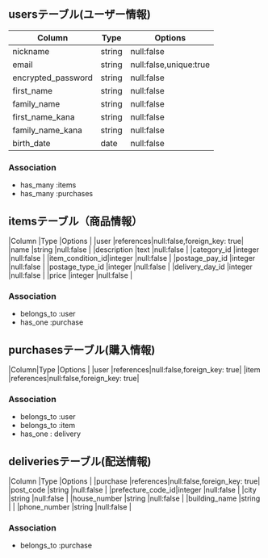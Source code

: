 ## usersテーブル(ユーザー情報)

|Column            |Type  |Options               |
|------------------|------|----------------------|
|nickname          |string|null:false            |
|email             |string|null:false,unique:true|
|encrypted_password|string|null:false            |
|first_name        |string|null:false            |
|family_name       |string|null:false            |
|first_name_kana   |string|null:false            |
|family_name_kana  |string|null:false            |
|birth_date        |date  |null:false            |

### Association
- has_many :items
- has_many :purchases

## itemsテーブル（商品情報）

|Column           |Type      |Options                     |
|user             |references|null:false,foreign_key: true|
|name             |string    |null:false                  |
|description      |text      |null:false                  |
|category_id      |integer   |null:false                  |
|item_condition_id|integer   |null:false                  |
|postage_pay_id   |integer   |null:false                  |
|postage_type_id  |integer   |null:false                  |
|delivery_day_id  |integer   |null:false                  |
|price            |integer   |null:false                  |

### Association
- belongs_to :user
- has_one :purchase

## purchasesテーブル(購入情報)

|Column|Type      |Options                     |
|user  |references|null:false,foreign_key: true|
|item  |references|null:false,foreign_key: true|

### Association

- belongs_to :user
- belongs_to :item
- has_one : delivery

## deliveriesテーブル(配送情報)

|Column            |Type      |Options                     |
|purchase          |references|null:false,foreign_key: true|
|post_code         |string    |null:false                  |
|prefecture_code_id|integer   |null:false                  |
|city              |string    |null:false                  |
|house_number      |string    |null:false                  |
|building_name     |string    |                            |
|phone_number      |string    |null:false                  |

### Association

- belongs_to :purchase
